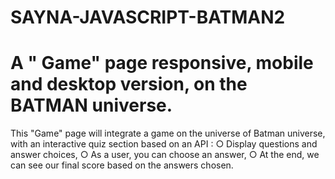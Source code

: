# SAYNA-JAVASCRIPT-BATMAN2
# A " Game" page  responsive, mobile and desktop version, on the BATMAN universe.
This "Game" page will integrate a game on the universe of Batman universe, with an interactive quiz section based on an API :
○ Display questions and answer choices,
○ As a user, you can choose an answer,
○ At the end, we can see our final score based on the answers chosen.
